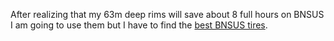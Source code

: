 After realizing that my 63m deep rims will save about 8 full hours on BNSUS I am going to use them but I have to find the [best BNSUS tires](../Outdoor%20sports/Best%20BNSUS%20tires.md).